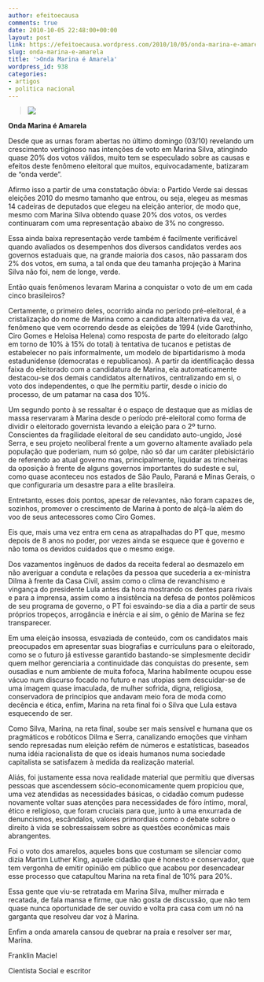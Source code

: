 ```yaml
---
author: efeitoecausa
comments: true
date: 2010-10-05 22:48:00+00:00
layout: post
link: https://efeitoecausa.wordpress.com/2010/10/05/onda-marina-e-amarela/
slug: onda-marina-e-amarela
title: '>Onda Marina é Amarela'
wordpress_id: 938
categories:
- artigos
- politica nacional
---
```


>[![](http://releitura.files.wordpress.com/2008/01/marina_silva.jpg)](http://releitura.files.wordpress.com/2008/01/marina_silva.jpg)  


**Onda Marina é Amarela**

  


Desde que as urnas foram abertas no último domingo (03/10) revelando um crescimento vertiginoso nas intenções de voto em Marina Silva, atingindo quase 20% dos votos válidos, muito tem se especulado sobre as causas e efeitos deste fenômeno eleitoral que muitos, equivocadamente, batizaram de “onda verde”.

  


Afirmo isso a partir de uma constatação óbvia: o Partido Verde sai dessas eleições 2010 do mesmo tamanho que entrou, ou seja, elegeu as mesmas 14 cadeiras de deputados que elegeu na eleição anterior, de modo que, mesmo com Marina Silva obtendo quase 20% dos votos, os verdes continuaram com uma representação abaixo de 3% no congresso.

  


Essa ainda baixa representação verde também é facilmente verificável quando avaliados os desempenhos dos diversos candidatos verdes aos governos estaduais que, na grande maioria dos casos, não passaram dos 2% dos votos, em suma, a tal onda que deu tamanha projeção à Marina Silva não foi, nem de longe, verde.

  


Então quais fenômenos levaram Marina a conquistar o voto de um em cada cinco brasileiros?

  


Certamente, o primeiro deles, ocorrido ainda no período pré-eleitoral, é a cristalização do nome de Marina como a candidata alternativa da vez, fenômeno que vem ocorrendo desde as eleições de 1994 (vide Garothinho, Ciro Gomes e Heloisa Helena) como resposta de parte do eleitorado (algo em torno de 10% à 15% do total) à tentativa de tucanos e petistas de estabelecer no país informalmente, um modelo de bipartidarismo à moda estadunidense (democratas e republicanos). A partir da identificação dessa faixa do eleitorado com a candidatura de Marina, ela automaticamente destacou-se dos demais candidatos alternativos, centralizando em si, o voto dos independentes, o que lhe permitiu partir, desde o início do processo, de um patamar na casa dos 10%.

  


Um segundo ponto à se ressaltar é o espaço de destaque que as mídias de massa reservaram à Marina desde o período pré-eleitoral como forma de dividir o eleitorado governista levando a eleição para o 2º turno. Conscientes da fragilidade eleitoral de seu candidato auto-ungido, José Serra, e seu projeto neoliberal frente a um governo altamente avaliado pela população que poderiam, num só golpe, não só dar um caráter plebisictário de referendo ao atual governo mas, principalmente, liquidar as trincheiras da oposição à frente de alguns governos importantes do sudeste e sul, como quase aconteceu nos estados de São Paulo, Paraná e Minas Gerais, o que configuraria um desastre para a elite brasileira.

  


Entretanto, esses dois pontos, apesar de relevantes, não foram capazes de, sozinhos, promover o crescimento de Marina à ponto de alçá-la além do voo de seus antecessores como Ciro Gomes.

  


Eis que, mais uma vez entra em cena as atrapalhadas do PT que, mesmo depois de 8 anos no poder, por vezes ainda se esquece que é governo e não toma os devidos cuidados que o mesmo exige.

Dos vazamentos ingênuos de dados da receita federal ao desmazelo em não averiguar a conduta e relações da pessoa que sucederia a ex-ministra Dilma à frente da Casa Civil, assim como o clima de revanchismo e vingança do presidente Lula antes da hora mostrando os dentes para rivais e para a imprensa, assim como a insistência na defesa de pontos polêmicos de seu programa de governo, o PT foi esvaindo-se dia a dia a partir de seus próprios tropeços, arrogância e inércia e ai sim, o gênio de Marina se fez transparecer.

  


Em uma eleição insossa, esvaziada de conteúdo, com os candidatos mais preocupados em apresentar suas biografias e currículuns para o eleitorado, como se o futuro já estivesse garantido bastando-se simplesmente decidir quem melhor gerenciaria a continuidade das conquistas do presente, sem ousadias e num ambiente de muita fofoca, Marina habilmente ocupou esse vácuo num discurso focado no futuro e nas utopias sem descuidar-se de uma imagem quase imaculada, de mulher sofrida, digna, religiosa, conservadora de princípios que andavam meio fora de moda como decência e ética, enfim, Marina na reta final foi o Silva que Lula estava esquecendo de ser.

  


Como Silva, Marina, na reta final, soube ser mais sensível e humana que os pragmáticos e robóticos Dilma e Serra, canalizando emoções que vinham sendo represadas num eleição refém de números e estatísticas, baseados numa idéia racionalista de que os ideais humanos numa sociedade capitalista se satisfazem à medida da realização material.

  


Aliás, foi justamente essa nova realidade material que permitiu que diversas pessoas que ascendessem sócio-economicamente quem propiciou que, uma vez atendidas as necessidades básicas, o cidadão comum pudesse novamente voltar suas atenções para necessidades de fóro íntimo, moral, ético e religioso, que foram cruciais para que, junto à uma enxurrada de denuncismos, escândalos, valores primordiais como o debate sobre o direito à vida se sobressaissem sobre as questões econômicas mais abrangentes.

  


Foi o voto dos amarelos, aqueles bons que costumam se silenciar como dizia Martim Luther King, aquele cidadão que é honesto e conservador, que tem vergonha de emitir opinião em público que acabou por desencadear esse processo que catapultou Marina na reta final de 10% para 20%.

  


Essa gente que viu-se retratada em Marina Silva, mulher mirrada e recatada, de fala mansa e firme, que não gosta de discussão, que não tem quase nunca oportunidade de ser ouvido e volta pra casa com um nó na garganta que resolveu dar voz à Marina.

  


Enfim a onda amarela cansou de quebrar na praia e resolver ser mar, Marina.

  


  


Franklin Maciel

  


Cientista Social e escritor
